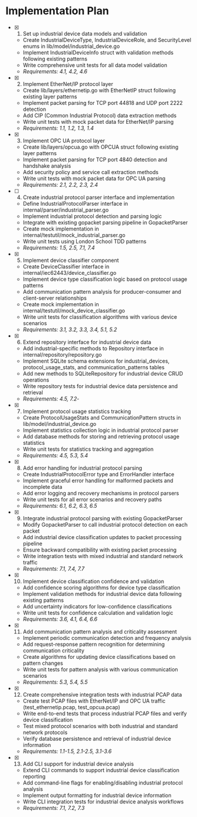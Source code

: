 # Implementation Plan

- [x] 1. Set up industrial device data models and validation
  - Create IndustrialDeviceType, IndustrialDeviceRole, and SecurityLevel enums in lib/model/industrial_device.go
  - Implement IndustrialDeviceInfo struct with validation methods following existing patterns
  - Write comprehensive unit tests for all data model validation
  - _Requirements: 4.1, 4.2, 4.6_

- [x] 2. Implement EtherNet/IP protocol layer
  - Create lib/layers/ethernetip.go with EtherNetIP struct following existing layer patterns
  - Implement packet parsing for TCP port 44818 and UDP port 2222 detection
  - Add CIP (Common Industrial Protocol) data extraction methods
  - Write unit tests with mock packet data for EtherNet/IP parsing
  - _Requirements: 1.1, 1.2, 1.3, 1.4_

- [x] 3. Implement OPC UA protocol layer
  - Create lib/layers/opcua.go with OPCUA struct following existing layer patterns
  - Implement packet parsing for TCP port 4840 detection and handshake analysis
  - Add security policy and service call extraction methods
  - Write unit tests with mock packet data for OPC UA parsing
  - _Requirements: 2.1, 2.2, 2.3, 2.4_

- [ ] 4. Create industrial protocol parser interface and implementation
  - Define IndustrialProtocolParser interface in internal/parser/industrial_parser.go
  - Implement industrial protocol detection and parsing logic
  - Integrate with existing gopacket parsing pipeline in GopacketParser
  - Create mock implementation in internal/testutil/mock_industrial_parser.go
  - Write unit tests using London School TDD patterns
  - _Requirements: 1.5, 2.5, 7.1, 7.4_

- [x] 5. Implement device classifier component
  - Create DeviceClassifier interface in internal/iec62443/device_classifier.go
  - Implement device type classification logic based on protocol usage patterns
  - Add communication pattern analysis for producer-consumer and client-server relationships
  - Create mock implementation in internal/testutil/mock_device_classifier.go
  - Write unit tests for classification algorithms with various device scenarios
  - _Requirements: 3.1, 3.2, 3.3, 3.4, 5.1, 5.2_

- [x] 6. Extend repository interface for industrial device data
  - Add industrial-specific methods to Repository interface in internal/repository/repository.go
  - Implement SQLite schema extensions for industrial_devices, protocol_usage_stats, and communication_patterns tables
  - Add new methods to SQLiteRepository for industrial device CRUD operations
  - Write repository tests for industrial device data persistence and retrieval
  - _Requirements: 4.5, 7.2_-

- [x] 7. Implement protocol usage statistics tracking
  - Create ProtocolUsageStats and CommunicationPattern structs in lib/model/industrial_device.go
  - Implement statistics collection logic in industrial protocol parser
  - Add database methods for storing and retrieving protocol usage statistics
  - Write unit tests for statistics tracking and aggregation
  - _Requirements: 4.5, 5.3, 5.4_

- [x] 8. Add error handling for industrial protocol parsing
  - Create IndustrialProtocolError type and ErrorHandler interface
  - Implement graceful error handling for malformed packets and incomplete data
  - Add error logging and recovery mechanisms in protocol parsers
  - Write unit tests for all error scenarios and recovery paths
  - _Requirements: 6.1, 6.2, 6.3, 6.5_

- [x] 9. Integrate industrial protocol parsing with existing GopacketParser
  - Modify GopacketParser to call industrial protocol detection on each packet
  - Add industrial device classification updates to packet processing pipeline
  - Ensure backward compatibility with existing packet processing
  - Write integration tests with mixed industrial and standard network traffic
  - _Requirements: 7.1, 7.4, 7.7_

- [x] 10. Implement device classification confidence and validation
  - Add confidence scoring algorithms for device type classification
  - Implement validation methods for industrial device data following existing patterns
  - Add uncertainty indicators for low-confidence classifications
  - Write unit tests for confidence calculation and validation logic
  - _Requirements: 3.6, 4.1, 6.4, 6.6_

- [x] 11. Add communication pattern analysis and criticality assessment
  - Implement periodic communication detection and frequency analysis
  - Add request-response pattern recognition for determining communication criticality
  - Create algorithms for updating device classifications based on pattern changes
  - Write unit tests for pattern analysis with various communication scenarios
  - _Requirements: 5.3, 5.4, 5.5_

- [x] 12. Create comprehensive integration tests with industrial PCAP data
  - Create test PCAP files with EtherNet/IP and OPC UA traffic (test_ethernetip.pcap, test_opcua.pcap)
  - Write end-to-end tests that process industrial PCAP files and verify device classification
  - Test mixed protocol scenarios with both industrial and standard network protocols
  - Verify database persistence and retrieval of industrial device information
  - _Requirements: 1.1-1.5, 2.1-2.5, 3.1-3.6_

- [x] 13. Add CLI support for industrial device analysis
  - Extend CLI commands to support industrial device classification reporting
  - Add command-line flags for enabling/disabling industrial protocol analysis
  - Implement output formatting for industrial device information
  - Write CLI integration tests for industrial device analysis workflows
  - _Requirements: 7.1, 7.2, 7.3_